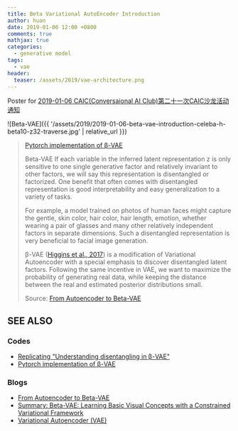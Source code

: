 ```yaml
---
title: Beta Variational AutoEncoder Introduction
author: huan
date: 2019-01-06 12:00 +0800
comments: true
mathjax: true
categories: 
  - generative model
tags:
  - vae
header:
  teaser: /assets/2019/vae-architecture.png
---
```


Poster for [2019-01-06 CAIC(Conversaional AI Club)第二十一次CAIC沙龙活动通知](https://github.com/BUPT/ai-ml.club/issues/51)

![Beta-VAE]({{ '/assets/2019/2019-01-06-beta-vae-introduction-celeba-h-beta10-z32-traverse.jpg' | relative_url }})
> [Pytorch implementation of β-VAE](https://github.com/1Konny/Beta-VAE)
>  
> Beta-VAE
> If each variable in the inferred latent representation z is only sensitive to one single generative factor and relatively invariant to other factors, we will say this representation is disentangled or factorized. One benefit that often comes with disentangled representation is good interpretability and easy generalization to a variety of tasks.
>  
> For example, a model trained on photos of human faces might capture the gentle, skin color, hair color, hair length, emotion, whether wearing a pair of glasses and many other relatively independent factors in separate dimensions. Such a disentangled representation is very beneficial to facial image generation.
>  
> β-VAE ([Higgins et al., 2017](https://openreview.net/forum?id=Sy2fzU9gl)) is a modification of Variational Autoencoder with a special emphasis to discover disentangled latent factors. Following the same incentive in VAE, we want to maximize the probability of generating real data, while keeping the distance between the real and estimated posterior distributions small.
>  
> Source: [From Autoencoder to Beta-VAE](https://lilianweng.github.io/lil-log/2018/08/12/from-autoencoder-to-beta-vae.html)

## SEE ALSO

### Codes

- [Replicating "Understanding disentangling in β-VAE"](https://github.com/miyosuda/disentangled_vae)
- [Pytorch implementation of β-VAE](https://github.com/1Konny/Beta-VAE)

### Blogs

- [From Autoencoder to Beta-VAE](https://lilianweng.github.io/lil-log/2018/08/12/from-autoencoder-to-beta-vae.html)
- [Summary: Beta-VAE: Learning Basic Visual Concepts with a Constrained Variational Framework](https://medium.com/uci-nlp/summary-beta-vae-learning-basic-visual-concepts-with-a-constrained-variational-framework-91ad843b49e8)
- [Variational Autoencoder (VAE)](https://snowkylin.github.io/autoencoder/2016/12/05/introduction-to-variational-autoencoder.html)
